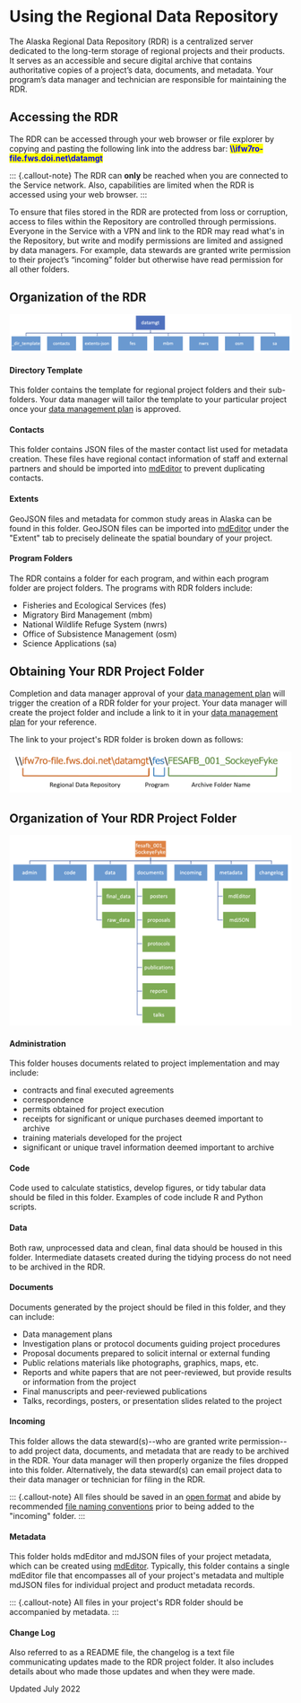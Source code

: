 # Using the Regional Data Repository

The Alaska Regional Data Repository (RDR) is a centralized server dedicated to the long-term storage of regional projects and their products. It serves as an accessible and secure digital archive that contains authoritative copies of a project’s data, documents, and metadata. Your program’s data manager and technician are responsible for maintaining the RDR.

## Accessing the RDR

The RDR can be accessed through your web browser or file explorer by copying and pasting the following link into the address bar: <mark style="color:blue;">**\\\ifw7ro-file.fws.doi.net\datamgt**</mark>

::: {.callout-note}
The RDR can **only** be reached when you are connected to the Service network. Also, capabilities are limited when the RDR is accessed using your web browser.
:::

To ensure that files stored in the RDR are protected from loss or corruption, access to files within the Repository are controlled through permissions. Everyone in the Service with a VPN and link to the RDR may read what's in the Repository, but write and modify permissions are limited and assigned by data managers. For example, data stewards are granted write permission to their project’s “incoming” folder but otherwise have read permission for all other folders.&#x20;

## Organization of the RDR

![Branching tree of program sub-folders in 'datamgt' folder](</assets/image (16).png>)

#### Directory Template

This folder contains the template for regional project folders and their sub-folders. Your data manager will tailor the template to your particular project once your [data management plan](broken-reference) is approved.

#### Contacts

This folder contains JSON files of the master contact list used for metadata creation. These files have regional contact information of staff and external partners and should be imported into [mdEditor](https://www.mdeditor.org/) to prevent duplicating contacts.

#### Extents

GeoJSON files and metadata for common study areas in Alaska can be found in this folder. GeoJSON files can be imported into [mdEditor](https://www.mdeditor.org/) under the "Extent" tab to precisely delineate the spatial boundary of your project.

#### Program Folders

The RDR contains a folder for each program, and within each program folder are project folders. The programs with RDR folders include:

* Fisheries and Ecological Services (fes)
* Migratory Bird Management (mbm)
* National Wildlife Refuge System (nwrs)
* Office of Subsistence Management (osm)
* Science Applications (sa)

## Obtaining Your RDR Project Folder

Completion and data manager approval of your [data management plan](broken-reference) will trigger the creation of a RDR folder for your project. Your data manager will create the project folder and include a link to it in your [data management plan](broken-reference) for your reference.

The link to your project's RDR folder is broken down as follows:

![Example RDR link for an FES project](</assets/image (14).png>)

## Organization of Your RDR Project Folder



![Example branching tree of sub-folders in "fesafb\_001\_SockeyeFyke" folder](</assets/image (2).png>)

#### Administration

This folder houses documents related to project implementation and may include:

* contracts and final executed agreements
* correspondence
* permits obtained for project execution
* receipts for significant or unique purchases deemed important to archive
* training materials developed for the project
* significant or unique travel information deemed important to archive

#### Code

Code used to calculate statistics, develop figures, or tidy tabular data should be filed in this folder. Examples of code include R and Python scripts.

#### Data

Both raw, unprocessed data and clean, final data should be housed in this folder. Intermediate datasets created during the tidying process do not need to be archived in the RDR.

#### Documents

Documents generated by the project should be filed in this folder, and they can include:

* Data management plans
* Investigation plans or protocol documents guiding project procedures
* Proposal documents prepared to solicit internal or external funding
* Public relations materials like photographs, graphics, maps, etc.
* Reports and white papers that are not peer-reviewed, but provide results or information from the project
* Final manuscripts and peer-reviewed publications
* Talks, recordings, posters, or presentation slides related to the project

#### Incoming

This folder allows the data steward(s)--who are granted write permission--to add project data, documents, and metadata that are ready to be archived in the RDR. Your data manager will then properly organize the files dropped into this folder. Alternatively, the data steward(s) can email project data to their data manager or technician for filing in the RDR.

::: {.callout-note}
All files should be saved in an [open format](broken-reference) and abide by recommended [file naming conventions](broken-reference) prior to being added to the "incoming" folder.
:::

#### Metadata

This folder holds mdEditor and mdJSON files of your project metadata, which can be created using [mdEditor](https://www.mdeditor.org/). Typically, this folder contains a single mdEditor file that encompasses all of your project's metadata and multiple mdJSON files for individual project and product metadata records.

::: {.callout-note}
All files in your project's RDR folder should be accompanied by metadata.
:::

#### Change Log

Also referred to as a README file, the changelog is a text file communicating updates made to the RDR project folder. It also includes details about who made those updates and when they were made.

Updated July 2022
